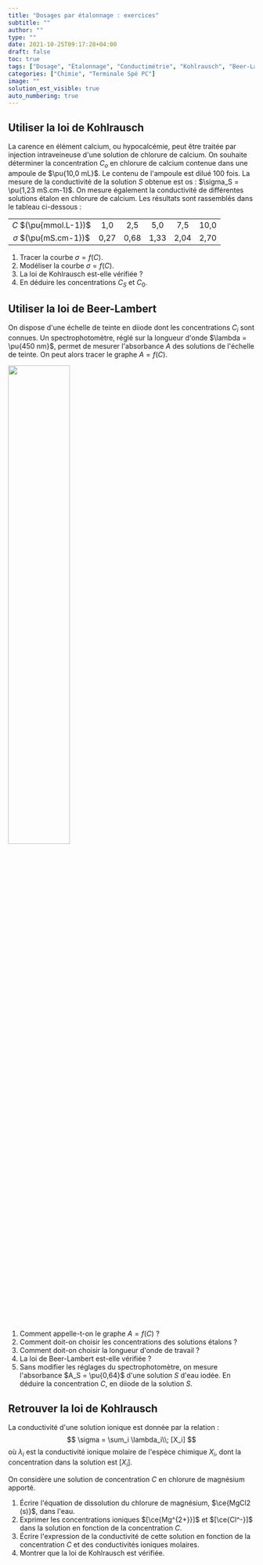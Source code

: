 ```yaml
---
title: "Dosages par étalonnage : exercices"
subtitle: ""
author: ""
type: ""
date: 2021-10-25T09:17:28+04:00
draft: false
toc: true
tags: ["Dosage", "Étalonnage", "Conductimétrie", "Kohlrausch", "Beer-Lambert"]
categories: ["Chimie", "Terminale Spé PC"]
image: ""
solution_est_visible: true
auto_numbering: true
---
```


## Utiliser la loi de Kohlrausch

La carence en élément calcium, ou hypocalcémie, peut être traitée par injection intraveineuse d'une solution de chlorure de calcium. On souhaite déterminer la concentration $C_o$ en chlorure de calcium contenue dans une ampoule de $\pu{10,0 mL}$. Le contenu de l'ampoule est dilué
100 fois. La mesure de la conductivité de la solution $S$ obtenue est os : $\sigma_S = \pu{1,23 mS.cm-1}$. On mesure également la conductivité de différentes solutions étalon en chlorure de calcium. Les résultats sont rassemblés dans le tableau ci-dessous&nbsp;:

<center>

|  |  |  |  |  |  |
| :----: | :----: | :----: | :----: | :----: | :----: |
| $C$ $(\pu{mmol.L-1})$ | 1,0 | 2,5 | 5,0 | 7,5 | 10,0 |
| $\sigma$ $(\pu{mS.cm-1})$ | 0,27 | 0,68 | 1,33 | 2,04 | 2,70 |

</center>

1. Tracer la courbe $\sigma = f(C)$.
2. Modéliser la courbe  $\sigma = f(C)$.
3. La loi de Kohlrausch est-elle vérifiée&nbsp;?
4. En déduire les concentrations $C_S$ et $C_0$.

## Utiliser la loi de Beer-Lambert

On dispose d'une échelle de teinte en diiode dont les concentrations $C_i$ sont connues. Un spectrophotomètre, réglé sur la longueur d'onde $\lambda = \pu{450 nm}$, permet de mesurer l'absorbance $A$ des solutions de l'échelle de teinte. On peut alors tracer le graphe $A = f(C)$.

<img src="/terminales-pc/chap-4/chap-4-15-1.png" alt="" width=50% />

1. Comment appelle-t-on le graphe $A = f(C)$&nbsp;?
2. Comment doit-on choisir les concentrations des solutions étalons&nbsp;?
3. Comment doit-on choisir la longueur d'onde de travail&nbsp;?
4. La loi de Beer-Lambert est-elle vérifiée&nbsp;?
5. Sans modifier les réglages du spectrophotomètre, on mesure l'absorbance $A_S = \pu{0,64}$ d'une solution $S$ d'eau iodée. En déduire la concentration $C$, en diiode de la solution $S$.

## Retrouver la loi de Kohlrausch

La conductivité d'une solution ionique est donnée par la relation :
$$
    \sigma = \sum_i \lambda_i\\; [X_i]
$$
où $\lambda_i$ est la conductivité ionique molaire de l'espèce chimique $X_i$, dont la concentration dans la solution est $[X_i]$.

On considère une solution de concentration $C$ en chlorure de magnésium apporté.

1. Écrire l'équation de dissolution du chlorure de magnésium, $\ce{MgCl2 (s)}$, dans l'eau.
2. Exprimer les concentrations ioniques $[\ce{Mg^{2+}}]$ et $[\ce{Cl^-}]$ dans la solution en fonction de la concentration $C$.
3. Écrire l'expression de la conductivité de cette solution en fonction de la concentration $C$ et des conductivités ioniques molaires.
4. Montrer que la loi de Kohlrausch est vérifiée.
